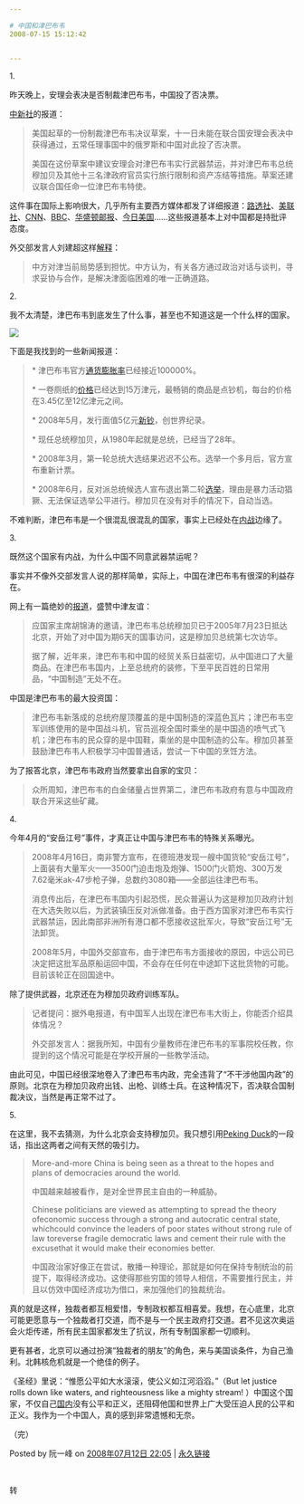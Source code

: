 ```yaml
---

# 中国和津巴布韦
2008-07-15 15:12:42


---
```



<DIV class=entry-content><DIV class=entry-body><P>1.</P><P>昨天晚上，安理会表决是否制裁津巴布韦，中国投了否决票。</P></DIV><DIV class=entry-more id=more><P><a target=_blank href="http://auto.chinanews.com.cn/gj/kong/news/2008/07-12/1310465.shtml" target=_blank>中新社</A>的报道：</P><BLOCKQUOTE><DIV><P>美国起草的一份制裁津巴布韦决议草案，十一日未能在联合国安理会表决中获得通过，五常任理事国中的俄罗斯和中国对此投了否决票。</P><P>美国在这份草案中建议安理会对津巴布韦实行武器禁运，并对津巴布韦总统穆加贝及其他十三名津政府官员实行旅行限制和资产冻结等措施。草案还建议联合国任命一位津巴布韦特使。</P></DIV></BLOCKQUOTE><P>这件事在国际上影响很大，几乎所有主要西方媒体都发了详细报道：<a target=_blank href="http://news.yahoo.com/s/nm/20080712/ts_nm/zimbabwe_crisis_dc_17" target=_blank>路透社</A>、<a target=_blank href="http://news.yahoo.com/s/ap/20080712/ap_on_re_af/south_africa_zimbabwe_2" target=_blank>美联社</A>、<a target=_blank href="http://edition.cnn.com/2008/WORLD/africa/07/11/zimbabwe.sanctions/index.html?section=cnn_latest" target=_blank>CNN</A>、<a target=_blank href="http://news.bbc.co.uk/2/hi/africa/7503135.stm" target=_blank>BBC</A>、<a target=_blank href="http://www.washingtonpost.com/wp-dyn/content/article/2008/07/11/AR2008071102953.html" target=_blank>华盛顿邮报</A>、<a target=_blank href="http://www.usatoday.com/news/world/2008-07-11-zimbabwe-sanctions_N.htm?csp=34" target=_blank>今日美国</A>……这些报道基本上对中国都是持批评态度。</P><P>外交部发言人刘建超这样<a target=_blank href="http://auto.chinanews.com.cn/gj/zgsy/news/2008/07-12/1310503.shtml" target=_blank>解释</A>：</P><BLOCKQUOTE><DIV><P>中方对津当前局势感到担忧。中方认为，有关各方通过政治对话与谈判，寻求妥协与合作，是解决津面临困难的唯一正确道路。</P></DIV></BLOCKQUOTE><P>2. </P><P>我不太清楚，津巴布韦到底发生了什么事，甚至也不知道这是一个什么样的国家。</P><P><IMG src="http://i260.photobucket.com/albums/ii7/ruanyf/blog/1170592639139.jpg" border=0></P><P>下面是我找到的一些新闻报道：</P><BLOCKQUOTE><DIV><P>* 津巴布韦官方<a target=_blank href="http://news.xinhuanet.com/photo/2008-04/04/content_7918349.htm" target=_blank>通货膨胀率</A>已经接近100000%。</P><P>* 一卷厕纸的<a target=_blank href="http://news.sohu.com/20060509/n243150858.shtml" target=_blank>价格</A>已经达到15万津元，最畅销的商品是点钞机，每台的价格在3.45亿至12亿津元之间。</P><P>* 2008年5月，发行面值5亿元<a target=_blank href="http://news.xinhuanet.com/photo/2008-05/15/content_8179845.htm" target=_blank>新钞</A>，创世界纪录。</P><P>* 现任总统穆加贝，从1980年起就是总统，已经当了28年。</P><P>* 2008年3月，第一轮总统大选结果迟迟不公布。选举一个多月后，官方宣布重新计票。</P><P>* 2008年6月，反对派总统候选人宣布退出第二轮<a target=_blank href="http://www.china.com.cn/international/txt/2008-06/26/content_15890283.htm" target=_blank>选举</A>，理由是暴力活动猖獗、无法保证选举公平进行。穆加贝在没有对手的情况下，自动当选。</P></DIV></BLOCKQUOTE><P>不难判断，津巴布韦是一个很混乱很混乱的国家，事实上已经处在<a target=_blank href="http://news.163.com/08/0711/11/4GIM5OVO0001121M.html" target=_blank>内战</A>边缘了。</P><P>3.</P><P>既然这个国家有内战，为什么中国不同意武器禁运呢？</P><P>事实并不像外交部发言人说的那样简单，实际上，中国在津巴布韦有很深的利益存在。</P><P>网上有一篇绝妙的<a target=_blank href="http://news.tom.com/1003/3295/2005726-2335932.html" target=_blank>报道</A>，盛赞中津友谊：</P><BLOCKQUOTE><DIV><P>应国家主席胡锦涛的邀请，津巴布韦总统穆加贝已于2005年7月23日抵达北京，开始了对中国为期6天的国事访问，这是穆加贝总统第七次访华。</P><P>据了解，近年来，津巴布韦和中国的经贸关系日益密切，从中国进口了大量商品。在津巴布韦国内，上至总统府的装修，下至平民百姓的日常用品，“中国制造”无处不在。</P></DIV></BLOCKQUOTE><P>中国是津巴布韦的最大投资国：</P><BLOCKQUOTE><DIV><P>津巴布韦新落成的总统府屋顶覆盖的是中国制造的深蓝色瓦片；津巴布韦空军训练使用的是中国战斗机，官员巡视全国时乘坐的是中国造的喷气式飞机；津巴布韦的民众穿的是中国鞋，乘坐的是中国制造的公车。穆加贝甚至鼓励津巴布韦人积极学习中国普通话，尝试一下中国的烹饪方法。</P></DIV></BLOCKQUOTE><P>为了报答北京，津巴布韦政府当然要拿出自家的宝贝：</P><BLOCKQUOTE><DIV><P>众所周知，津巴布韦的白金储量占世界第二，津巴布韦政府有意与中国政府联合开采这些矿藏。</P></DIV></BLOCKQUOTE><P>4.</P><P>今年4月的“安岳江号”事件，才真正让中国与津巴布韦的特殊关系曝光。</P><BLOCKQUOTE><DIV><P>2008年4月16日，南非警方宣布，在德班港发现一艘中国货轮“安岳江号”，上面装有大量军火——3500门迫击炮及炮弹、1500门火箭炮、300万发7.62毫米ak-47步枪子弹，总数约3080箱——全部运往津巴布韦。</P><P>消息传出后，在津巴布韦国内引起恐慌，民众普遍认为这是穆加贝政府计划在大选失败以后，为武装镇压反对派做准备。由于西方国家对津巴布韦实行武器禁运，因此南部非洲所有港口都不愿接收这批军火，导致“安岳江号”无法卸货。</P><P>2008年5月，中国外交部宣布，由于津巴布韦方面接收的原因，中远公司已决定把这批军品原船运回中国，不会存在任何在中途卸下这批货物的可能。目前该轮正在回国途中。 </P></DIV></BLOCKQUOTE><P>除了提供武器，北京还在为穆加贝政府训练军队。</P><BLOCKQUOTE><DIV><P>记者提问：据外电报道，有中国军人出现在津巴布韦大街上，你能否介绍具体情况？</P><P>外交部发言人：据我所知，中国有少量教师在津巴布韦的军事院校任教，你提到的这个情况可能是在学校开展的一些教学活动。</P></DIV></BLOCKQUOTE><P>由此可见，中国已经很深地卷入了津巴布韦内政，完全违背了“不干涉他国内政”的原则。北京在为穆加贝政府出钱、出枪、训练士兵。在这种情况下，否决联合国制裁决议，当然是再正常不过了。</P><P>5.</P><P>在这里，我不去猜测，为什么北京会支持穆加贝。我只想引用<a target=_blank href="http://www.pekingduck.org/2008/07/chinas-shame-backing-mugabe/" target=_blank>Peking Duck</A>的一段话，指出这两者之间有天然的吸引力。</P><BLOCKQUOTE><DIV><P>More-and-more China is being seen as a threat to the hopes and plans of democracies around the world. </P><P>中国越来越被看作，是对全世界民主自由的一种威胁。</P><P>Chinese politicians are viewed as attempting to spread the theory ofeconomic success through a strong and autocratic central state, whichcould convince the leaders of poor states without strong rule of law toreverse fragile democratic laws and cement their rule with the excusethat it would make their economies better. </P><P>中国政治家好像正在尝试，散播一种理论，那就是如何在保持专制统治的前提下，取得经济成功。这使得那些穷国的领导人相信，不需要推行民主，并且以仿效中国经济成功为借口，来加强他们的独裁统治。</P></DIV></BLOCKQUOTE><P>真的就是这样，独裁者都互相爱惜，专制政权都互相喜爱。我想，在心底里，北京可能更愿意与一个独裁者打交道，而不是与一个民主政府打交道。君不见这次奥运会火炬传递，所有民主国家都发生了抗议，所有专制国家都一切顺利。</P><P>更有甚者，北京可以通过扮演“独裁者的朋友”的角色，来与美国谈条件，为自己渔利。北韩核危机就是一个绝佳的例子。</P><P>《圣经》里说：“惟愿公平如大水滚滚，使公义如江河滔滔。”（But let justice rolls down like waters, and righteousness like a mighty stream! ）中国这个国家，不仅自己<a target=_blank href="http://www.ruanyifeng.com/blog/2006/11/a_wicked_report.html" target=_blank>国内</A>没有公平和正义，还阻碍他国和世界上广大受压迫人民的公平和正义。我作为一个中国人，真的感到非常遗憾和无奈。</P><P>（完）</P></DIV></DIV><P class=entry-footer><SPAN class=post-footers>Posted by 阮一峰 on <a target=_blank title=该月档案 href="http://www.ruanyifeng.com/blog/2008/07/" target=_blank>2008年07月12日 22:05</A></SPAN> <SPAN class=separator>|</SPAN> <a target=_blank class=permalink href="http://www.ruanyifeng.com/blog/2008/07/china_and_zimbabwe.html" target=_blank tilte="Permalink">永久链接</A> </P><P class=entry-footer>&nbsp;</P><P class=entry-footer>转</P>
